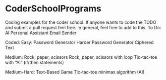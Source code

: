 # CoderSchoolPrograms
Coding examples for the coder school. If anyone wants to code the TODO and submit a pull request feel free. In general, feel free to add to this.
To Do:
AI Personal Assistant
Email Sender

Coded:
Easy:
Password Generator
Harder Password Generator
Ciphered Text

Medium:
Rock, paper, scissors
Rock, paper, scissors with loop
Tic-tac-toe with “AI” (if/then statements)

Medium-Hard:
Text-Based Game
Tic-tac-toe minimax algorithm (AI)
